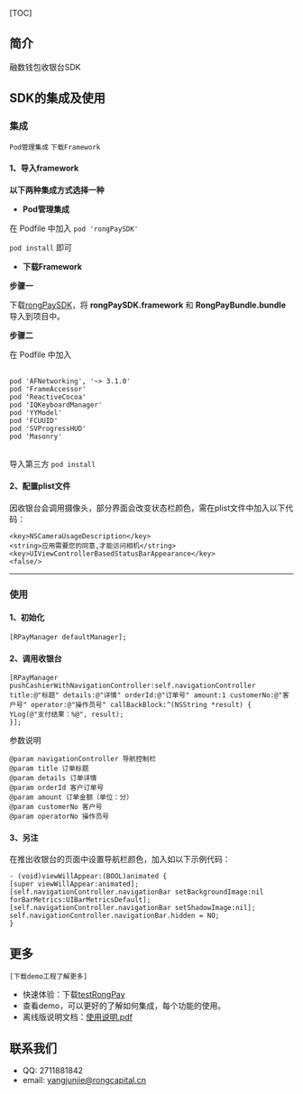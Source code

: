 [TOC]
## 简介
 
 融数钱包收银台SDK

## SDK的集成及使用

### 集成
 
 `Pod管理集成` `下载Framework`

#### 1、导入framework
 **以下两种集成方式选择一种**
 - **Pod管理集成** 
 
 在 Podfile 中加入 `pod 'rongPaySDK'`
 
 `pod install` 即可
 
 - **下载Framework** 
 
 **步骤一**
 
 下载[rongPaySDK](https://github.com/Junior-Young/rongPaySDK)，将 **rongPaySDK.framework** 和 **RongPayBundle.bundle**导入到项目中。
 
 **步骤二**
 
 在 Podfile 中加入 
 
 </br>`pod 'AFNetworking', '~> 3.1.0'`
 </br>`pod 'FrameAccessor'`
 </br>`pod 'ReactiveCocoa'`
 </br>`pod 'IQKeyboardManager'`
 </br>`pod 'YYModel'`
 </br>`pod 'FCUUID'`
 </br>`pod 'SVProgressHUD'`
 </br>`pod 'Masonry'`
 
 </br>导入第三方 `pod install`

#### 2、配置plist文件
 
 因收银台会调用摄像头，部分界面会改变状态栏颜色，需在plist文件中加入以下代码：
 ``` 
 <key>NSCameraUsageDescription</key>
 <string>应用需要您的同意,才能访问相机</string>
 <key>UIViewControllerBasedStatusBarAppearance</key>
 <false/>
 ```
 
 -------------------
 ### 使用
 #### 1、初始化
 
 ``` 
 [RPayManager defaultManager];
 ```
 
 #### 2、调用收银台
 
 ``` 
 [RPayManager pushCashierWithNavigationController:self.navigationController title:@"标题" details:@"详情" orderId:@"订单号" amount:1 customerNo:@"客户号" operator:@"操作员号" callBackBlock:^(NSString *result) {
 YLog(@"支付结果：%@", result);
 }];
 ```
 
 参数说明
 
 ``` 
 @param navigationController 导航控制栏
 @param title 订单标题
 @param details 订单详情
 @param orderId 客户订单号
 @param amount 订单金额（单位：分）
 @param customerNo 客户号
 @param operatorNo 操作员号
 ```
 #### 3、另注
 
 在推出收银台的页面中设置导航栏颜色，加入如以下示例代码：
 
 ``` 
 - (void)viewWillAppear:(BOOL)animated {
 [super viewWillAppear:animated];
 [self.navigationController.navigationBar setBackgroundImage:nil forBarMetrics:UIBarMetricsDefault];
 [self.navigationController.navigationBar setShadowImage:nil];
 self.navigationController.navigationBar.hidden = NO;
 }
 ```
 ## 更多
 `[下载demo工程了解更多]`
 - 快速体验：下载[testRongPay](https://github.com/Junior-Young/testRongPay)
 - 查看demo，可以更好的了解如何集成，每个功能的使用。
 - 离线版说明文档：[使用说明.pdf](https://github.com/Junior-Young/testRongPay)
 
 ## 联系我们
 
 - QQ: 2711881842
 - email: <yangjunjie@rongcapital.cn>
 
 
